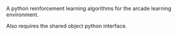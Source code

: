 A python reinforcement learning algorithms for the arcade learning environment.

Also requires the shared object python interface.

